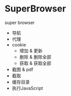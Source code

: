 # SuperBrowser
super browser

- 导航
- 代理
- cookie
  - 增加 & 更新
  - 删除 & 删除全部
  - 获取 & 获取全部
- 截图 & pdf
- 截取
- 缓存目录
- 执行JavaScript